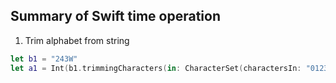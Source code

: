 ## Summary of Swift time operation

1. Trim alphabet from string

```swift
let b1 = "243W"
let a1 = Int(b1.trimmingCharacters(in: CharacterSet(charactersIn: "01234567890.").inverted))
```

